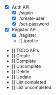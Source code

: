 - [x] Auth API
  - [x] /signin
  - [x] /create-user
  - [x] /set-password
- [x] Register API
  - [x] /register
  - [] /profile
- [] TODO APIs
- [] Create
- [] Complete
- [] Uncomplete
- [] Delete
- [] Update
- [] List completed
- [] List uncompleted
